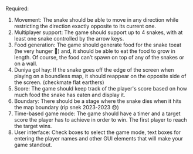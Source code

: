 Required:
1) Movement: The snake should be able to move in any direction while restricting the direction exactly opposite to its current one.
2) Multiplayer support: The game should support up to 4 snakes, with at least one snake controlled by the arrow keys.
3) Food generation: The game should generate food for the snake toeat (he very hunger 🐍) and, it should be able to eat the food to grow in length. Of course, the food can’t spawn on top of any of the snakes or on a wall.
4) Duniya gol hay: If the snake goes off the edge of the screen when playing on a  boundless map, it should reappear on the opposite side of the screen. (checkmate flat earthers)
5) Score: The game should keep track of the player's score based on how much food the snake has eaten and display it.
6) Boundary: There should be a stage where the snake dies when it hits the map boundary (rip snek 2023-2023 😞)
7) Time-based game mode: The game should have a timer and a target score the player has to achieve in order to win. The first player to reach the target wins.		
8) User interface: Check boxes to select the game mode, text boxes for entering the player names and other GUI elements that will make your game standout.		

					
					
									
	

		
					
